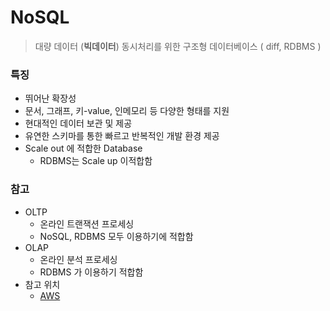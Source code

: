 # NoSQL
> 대량 데이터 (**빅데이터**) 동시처리를 위한 구조형 데이터베이스 ( diff, RDBMS )
### 특징
* 뛰어난 확장성
* 문서, 그래프, 키-value, 인메모리 등 다양한 형태를 지원
* 현대적인 데이터 보관 및 제공
* 유연한 스키마를 통한 빠르고 반복적인 개발 환경 제공
* Scale out 에 적합한 Database
  * RDBMS는 Scale up 이적합함

### 참고
* OLTP
  * 온라인 트랜잭션 프로세싱
  * NoSQL, RDBMS 모두 이용하기에 적합함
* OLAP
  * 온라인 분석 프로세싱
  * RDBMS 가 이용하기 적합함
* 참고 위치
  * [AWS](https://aws.amazon.com/nosql/?nc1=h_ls)
